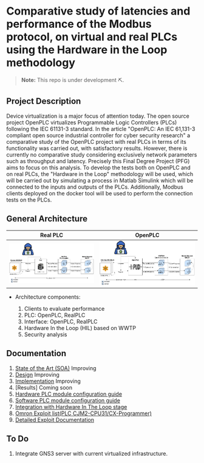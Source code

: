 # Comparative study of latencies and performance of the Modbus protocol, on virtual and real PLCs using the Hardware in the Loop methodology

> **Note:** This repo is under development ⛏.

## Project Description

Device virtualization is a major focus of attention today. The open source project OpenPLC virtualizes Programmable Logic Controllers (PLCs) following the IEC 61131-3 standard. In the article "OpenPLC: An IEC 61,131-3 compliant open source industrial controller for cyber security research" a comparative study of the OpenPLC project with real PLCs in terms of its functionality was carried out, with satisfactory results. However, there is currently no comparative study considering exclusively network parameters such as throughput and latency. Precisely this Final Degree Project (PFG) aims to focus on this analysis. To develop the tests both on OpenPLC and on real PLCs, the "Hardware in the Loop" methodology will be used, which will be carried out by simulating a process in Matlab Simulink which will be connected to the inputs and outputs of the PLCs. Additionally, Modbus clients deployed on the docker tool will be used to perform the connection tests on the PLCs.

## General Architecture

| Real PLC  |  OpenPLC |
|---|---|
|![](./documentation/media/RealPLC_WWTP_Attacker_2024.08.02.png) | ![](./documentation/media/OpenPLC_WWTP_Attacker_2024.08.02.png) |

- Architecture components:

  1. Clients to evaluate performance
  2. PLC: OpenPLC, RealPLC
  3. Interface: OpenPLC, RealPLC
  4. Hardware In the Loop (HIL) based on WWTP
  5. Security analysis

## Documentation

1. [State of the Art (SOA)](https://docs.google.com/document/d/15xwSIb0y4NIzIaMRUIs0t0eJ-V2CuZkw/edit?usp=sharing&ouid=112081455839953688829&rtpof=true&sd=true)                        Improving
2. [Design](https://docs.google.com/document/d/16R5RU5ItskVm6NDPMELxj9diJbljJUccMOeNoo6CXrY/edit?usp=sharing)                       Improving
3. [Implementation](https://docs.google.com/document/d/10oSrLKRrvdAGgbvsW2g0rURjR7ssxkvX5nWHqeNMi0o/edit?usp=sharing)                       Improving
4. [Results] Coming soon
5. [Hardware PLC module configuration guide](https://docs.google.com/document/d/1xB3YLqI5UiYcW1s1Sb0ApSWaoBoxyXvQtbazRlI4LEY/edit?usp=sharing)
6. [Software PLC module configuration guide](./real_plc/Como_Conectar_a_CX.pdf)
7. [Integration with Hardware In The Loop stage](./hwintheloop/Resumen_del_Proyecto_Hardware_in_the_Loop.pdf)
8. [Omron Exploit list(PLC CJM2-CPU31/CX-Programmer)](./exploits/Exploits.md)
9. [Detailed Exploit Documentation](./exploits/Documentacion_exploits.pdf)

## To Do

1. Integrate GNS3 server with current virtualized infrastructure.
